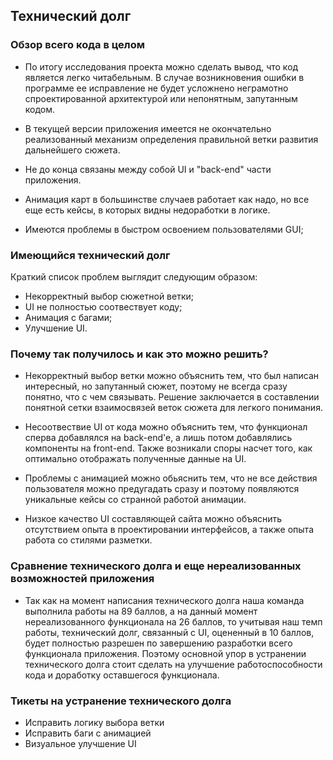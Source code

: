 ## Технический долг

### Обзор всего кода в целом
- По итогу исследования проекта можно сделать вывод, что код является легко
читабельным. В случае возникновения ошибки в программе ее исправление не будет
усложнено неграмотно спроектированной архитектурой или непонятным, запутанным кодом.

- В текущей версии приложения имеется не окончательно реализованный механизм определения правильной ветки развития дальнейшего сюжета.

- Не до конца связаны между собой UI и "back-end" части приложения.

- Анимация карт в большинстве случаев работает как надо, но все еще есть кейсы, в которых видны недоработки в логике.

- Имеются проблемы в быстром освоением пользователями GUI;


### Имеющийся технический долг
Краткий список проблем выглядит следующим образом:
- Некорректный выбор сюжетной ветки;
- UI не полностью соотвествует коду;
- Анимация с багами;
- Улучшение UI.

### Почему так получилось и как это можно решить?
- Некорректный выбор ветки можно объяснить тем, что был написан интересный, 
но запутанный сюжет, поэтому не всегда сразу понятно, что с чем связывать. Решение заключается в составлении понятной сетки взаимосвязей
веток сюжета для легкого понимания.

- Несоотвествие UI от кода можно объяснить тем, что функционал сперва 
добавлялся на back-end'e, а лишь потом добавлялись компоненты на front-end. 
Также возникали споры насчет того, как оптимально отображать полученные данные на UI.

- Проблемы с анимацией можно обьяснить тем, что не все действия пользователя можно предугадать сразу и поэтому появляются уникальные 
кейсы со странной работой анимации.

- Низкое качество UI составляющей сайта можно объяснить отсутствием опыта в проектировании интерфейсов, а также опыта работа со стилями  разметки.

### Cравнение технического долга и еще нереализованных возможностей приложения
- Так как на момент написания технического долга наша команда выполнила работы на 89 баллов, а на данный момент нереализованного функционала на 26 баллов, то учитывая наш темп работы, технический долг, связанный с UI, оцененный в 10 баллов, будет полностью разрешен по завершению разработки всего функционала приложения.
Поэтому основной упор в устранении технического долга стоит сделать на улучшение работоспособности кода и доработку оставшегося функционала.

### Тикеты на устранение технического долга
- Исправить логику выбора ветки
- Исправить баги с анимацией
- Визуальное улучшение UI
